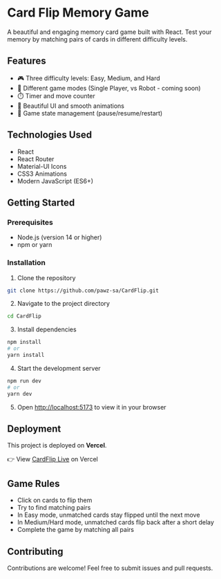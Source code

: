 # Card Flip Memory Game

A beautiful and engaging memory card game built with React. Test your memory by matching pairs of cards in different difficulty levels.

## Features

- 🎮 Three difficulty levels: Easy, Medium, and Hard
- 🎯 Different game modes (Single Player, vs Robot - coming soon)
- ⏱️ Timer and move counter
- 🎨 Beautiful UI and smooth animations
- 🔄 Game state management (pause/resume/restart)

## Technologies Used

- React
- React Router
- Material-UI Icons
- CSS3 Animations
- Modern JavaScript (ES6+)

## Getting Started

### Prerequisites

- Node.js (version 14 or higher)
- npm or yarn

### Installation

1. Clone the repository
```bash
git clone https://github.com/pawz-sa/CardFlip.git
```

2. Navigate to the project directory
```bash
cd CardFlip
```

3. Install dependencies
```bash
npm install
# or
yarn install
```

4. Start the development server
```bash
npm run dev
# or
yarn dev
```

5. Open [http://localhost:5173](http://localhost:5173) to view it in your browser

## Deployment

This project is deployed on **Vercel**.

👉 View [CardFlip Live](https://card-flip-m7es.vercel.app/) on Vercel

## Game Rules

- Click on cards to flip them
- Try to find matching pairs
- In Easy mode, unmatched cards stay flipped until the next move
- In Medium/Hard mode, unmatched cards flip back after a short delay
- Complete the game by matching all pairs

## Contributing

Contributions are welcome! Feel free to submit issues and pull requests.